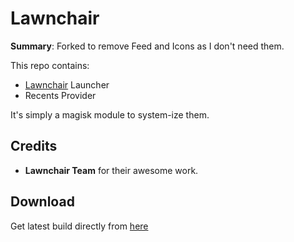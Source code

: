 # Lawnchair

**Summary**: Forked to remove Feed and Icons as I don't need them.

This repo contains:
- [Lawnchair](https://lawnchair.app) Launcher
- Recents Provider

It's simply a magisk module to system-ize them. 

## Credits
- **Lawnchair Team** for their awesome work.

## Download
Get latest build directly from <a href="https://github.com/fahimscirex/lawnchair/releases/latest">here</a>
